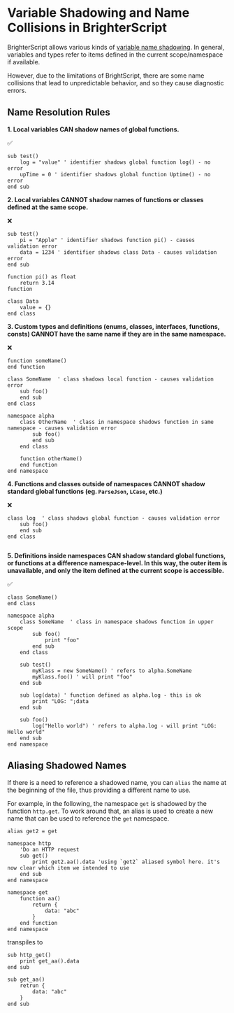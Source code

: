 # Variable Shadowing and Name Collisions in BrighterScript

BrighterScript allows various kinds of [variable name shadowing](https://en.wikipedia.org/wiki/Variable_shadowing). In general, variables and types refer to items defined in the current scope/namespace if available.

However, due to the limitations of BrightScript, there are some name collisions that lead to unpredictable behavior, and so they cause diagnostic errors.

## Name Resolution Rules

**1. Local variables CAN shadow names of global functions.**

✅

```brighterscipt
sub test()
    log = "value" ' identifier shadows global function log() - no error
    upTime = 0 ' identifier shadows global function Uptime() - no error
end sub
```

**2. Local variables CANNOT shadow names of functions or classes defined at the same scope.**

❌

```brighterscipt
sub test()
    pi = "Apple" ' identifier shadows function pi() - causes validation error
    data = 1234 ' identifier shadows class Data - causes validation error
end sub

function pi() as float
    return 3.14
function

class Data
    value = {}
end class
```

**3. Custom types and definitions (enums, classes, interfaces, functions, consts) CANNOT have the same name if they are in the same namespace.**

❌

```brighterscipt
function someName()
end function

class SomeName  ' class shadows local function - causes validation error
    sub foo()
    end sub
end class

namespace alpha
    class OtherName  ' class in namespace shadows function in same namespace - causes validation error
        sub foo()
        end sub
    end class

    function otherName()
    end function
end namespace
```

**4. Functions and classes outside of namespaces CANNOT shadow standard global functions (eg. `ParseJson`, `LCase`, etc.)**

❌

```brighterscipt
class log  ' class shadows global function - causes validation error
    sub foo()
    end sub
end class


```

**5. Definitions inside namespaces CAN shadow standard global functions, or functions at a difference namespace-level. In this way, the outer item is unavailable, and only the item defined at the current scope is accessible.**

✅

```brighterscipt
class SomeName()
end class

namespace alpha
    class SomeName  ' class in namespace shadows function in upper scope
        sub foo()
            print "foo"
        end sub
    end class

    sub test()
        myKlass = new SomeName() ' refers to alpha.SomeName
        myKlass.foo() ' will print "foo"
    end sub

    sub log(data) ' function defined as alpha.log - this is ok
        print "LOG: ";data
    end sub

    sub foo()
        log("Hello world") ' refers to alpha.log - will print "LOG: Hello world"
    end sub
end namespace
```

## Aliasing Shadowed Names

If there is a need to reference a shadowed name, you can `alias` the name at the beginning of the file, thus providing a different name to use.

For example, in the following, the namespace `get` is shadowed by the function `http.get`.
To work around that, an alias is used to create a new name that can be used to reference the `get` namespace.

```BrighterScript
alias get2 = get

namespace http
    'Do an HTTP request
    sub get()
        print get2.aa().data 'using `get2` aliased symbol here. it's now clear which item we intended to use
    end sub
end namespace

namespace get
    function aa()
        return {
            data: "abc"
        }
    end function
end namespace
```

transpiles to

```BrightScript
sub http_get()
    print get_aa().data
end sub

sub get_aa()
    retrun {
        data: "abc"
    }
end sub
```
